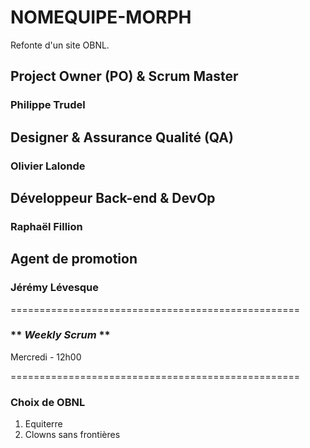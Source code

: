 # NOMEQUIPE-MORPH
Refonte d'un site OBNL.

## **Project Owner (PO) & Scrum Master**
### Philippe Trudel

## **Designer & Assurance Qualité (QA)**
### Olivier Lalonde

## **Développeur Back-end & DevOp**
### Raphaël Fillion

## **Agent de promotion**
### Jérémy Lévesque
==================================================

### ** *Weekly Scrum* **
Mercredi - 12h00

==================================================

### **Choix de OBNL**
1. Equiterre
2. Clowns sans frontières

